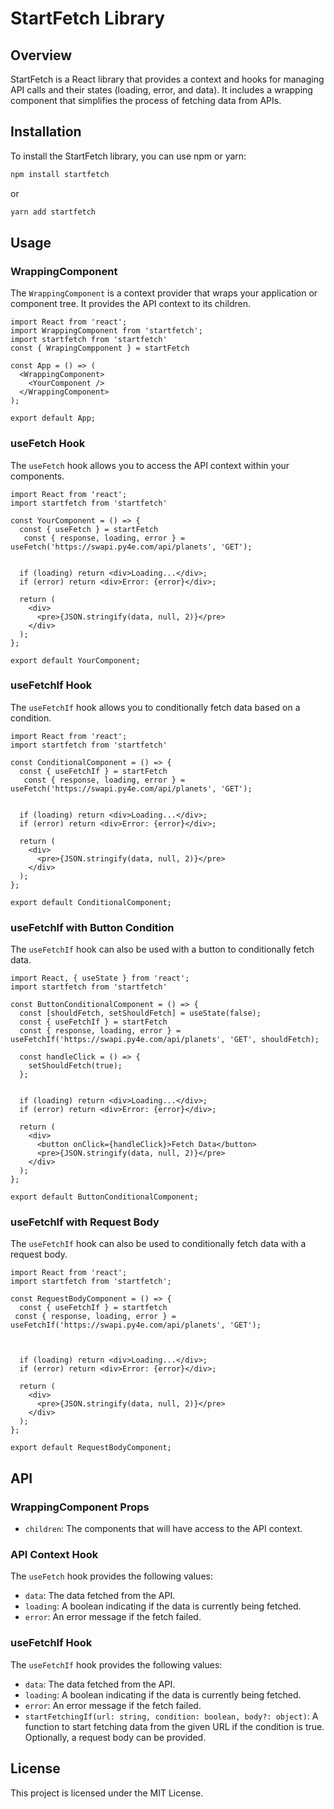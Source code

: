 # StartFetch Library

## Overview

StartFetch is a React library that provides a context and hooks for managing API calls and their states (loading, error, and data). It includes a wrapping component that simplifies the process of fetching data from APIs.

## Installation

To install the StartFetch library, you can use npm or yarn:

```bash
npm install startfetch
```

or

```bash
yarn add startfetch
```

## Usage

### WrappingComponent

The `WrappingComponent` is a context provider that wraps your application or component tree. It provides the API context to its children.

```tsx
import React from 'react';
import WrappingComponent from 'startfetch';
import startfetch from 'startfetch'
const { WrapingCompponent } = startFetch

const App = () => (
  <WrappingComponent>
    <YourComponent />
  </WrappingComponent>
);

export default App;
```

### useFetch Hook

The `useFetch` hook allows you to access the API context within your components.

```tsx
import React from 'react';
import startfetch from 'startfetch'

const YourComponent = () => {
  const { useFetch } = startFetch
   const { response, loading, error } = useFetch('https://swapi.py4e.com/api/planets', 'GET');


  if (loading) return <div>Loading...</div>;
  if (error) return <div>Error: {error}</div>;

  return (
    <div>
      <pre>{JSON.stringify(data, null, 2)}</pre>
    </div>
  );
};

export default YourComponent;
```

### useFetchIf Hook

The `useFetchIf` hook allows you to conditionally fetch data based on a condition.

```tsx
import React from 'react';
import startfetch from 'startfetch'

const ConditionalComponent = () => {
  const { useFetchIf } = startFetch
   const { response, loading, error } = useFetch('https://swapi.py4e.com/api/planets', 'GET');


  if (loading) return <div>Loading...</div>;
  if (error) return <div>Error: {error}</div>;

  return (
    <div>
      <pre>{JSON.stringify(data, null, 2)}</pre>
    </div>
  );
};

export default ConditionalComponent;
```

### useFetchIf with Button Condition

The `useFetchIf` hook can also be used with a button to conditionally fetch data.

```tsx
import React, { useState } from 'react';
import startfetch from 'startfetch'

const ButtonConditionalComponent = () => {
  const [shouldFetch, setShouldFetch] = useState(false);
  const { useFetchIf } = startFetch
  const { response, loading, error } = useFetchIf('https://swapi.py4e.com/api/planets', 'GET', shouldFetch);

  const handleClick = () => {
    setShouldFetch(true);
  };


  if (loading) return <div>Loading...</div>;
  if (error) return <div>Error: {error}</div>;

  return (
    <div>
      <button onClick={handleClick}>Fetch Data</button>
      <pre>{JSON.stringify(data, null, 2)}</pre>
    </div>
  );
};

export default ButtonConditionalComponent;
```

### useFetchIf with Request Body

The `useFetchIf` hook can also be used to conditionally fetch data with a request body.

```tsx
import React from 'react';
import startfetch from 'startfetch';

const RequestBodyComponent = () => {
  const { useFetchIf } = startfetch
 const { response, loading, error } = useFetchIf('https://swapi.py4e.com/api/planets', 'GET');

 

  if (loading) return <div>Loading...</div>;
  if (error) return <div>Error: {error}</div>;

  return (
    <div>
      <pre>{JSON.stringify(data, null, 2)}</pre>
    </div>
  );
};

export default RequestBodyComponent;
```

## API

### WrappingComponent Props

- `children`: The components that will have access to the API context.

### API Context Hook

The `useFetch` hook provides the following values:

- `data`: The data fetched from the API.
- `loading`: A boolean indicating if the data is currently being fetched.
- `error`: An error message if the fetch failed.

### useFetchIf Hook

The `useFetchIf` hook provides the following values:

- `data`: The data fetched from the API.
- `loading`: A boolean indicating if the data is currently being fetched.
- `error`: An error message if the fetch failed.
- `startFetchingIf(url: string, condition: boolean, body?: object)`: A function to start fetching data from the given URL if the condition is true. Optionally, a request body can be provided.

## License

This project is licensed under the MIT License.